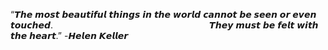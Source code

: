 
“𝙏𝙝𝙚 𝙢𝙤𝙨𝙩 𝙗𝙚𝙖𝙪𝙩𝙞𝙛𝙪𝙡 𝙩𝙝𝙞𝙣𝙜𝙨 𝙞𝙣 𝙩𝙝𝙚 𝙬𝙤𝙧𝙡𝙙 𝙘𝙖𝙣𝙣𝙤𝙩 𝙗𝙚 𝙨𝙚𝙚𝙣 𝙤𝙧 𝙚𝙫𝙚𝙣 𝙩𝙤𝙪𝙘𝙝𝙚𝙙.
⠀⠀⠀⠀⠀⠀⠀⠀⠀⠀⠀⠀⠀⠀⠀⠀⠀⠀⠀⠀⠀⠀⠀⠀𝙏𝙝𝙚𝙮 𝙢𝙪𝙨𝙩 𝙗𝙚 𝙛𝙚𝙡𝙩 𝙬𝙞𝙩𝙝 𝙩𝙝𝙚 𝙝𝙚𝙖𝙧𝙩.”
                                -𝙃𝙚𝙡𝙚𝙣 𝙆𝙚𝙡𝙡𝙚𝙧   
